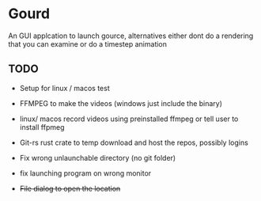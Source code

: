 # Gourd
An GUI applcation to launch gource, alternatives either dont do a rendering that you can examine or do a timestep animation

## TODO

- Setup for linux / macos test
- FFMPEG to make the videos (windows just include the binary)
- linux/ macos record videos using preinstalled ffmpeg or tell user to install ffpmeg
- Git-rs rust crate to temp download and host the repos, possibly logins
- Fix wrong unlaunchable directory (no git folder)
- fix launching program on wrong monitor

- ~~File dialog to open the location~~